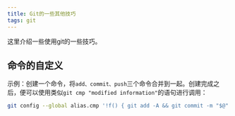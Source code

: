 ```yaml
---
title: Git的一些其他技巧
tags: git
---
```




这里介绍一些使用git的一些技巧。

## 命令的自定义

示例：创建一个命令，将`add、commit、push`三个命令合并到一起。创建完成之后，便可以使用类似`git cmp "modified information"`的语句进行调用：

```sh
git config --global alias.cmp '!f() { git add -A && git commit -m "$@" && git push; }; f'
```

